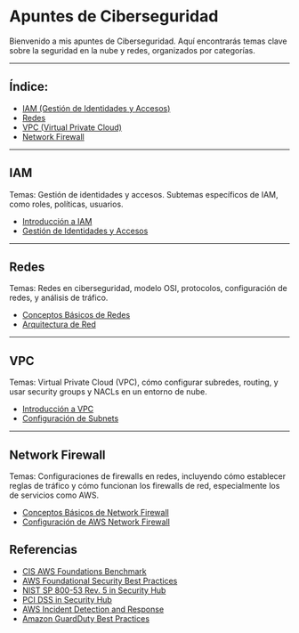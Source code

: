 # Apuntes de Ciberseguridad

Bienvenido a mis apuntes de Ciberseguridad. Aquí encontrarás temas clave sobre la seguridad en la nube y redes, organizados por categorías.

---

## Índice:
- [IAM (Gestión de Identidades y Accesos)](#iam)
- [Redes](#redes)
- [VPC (Virtual Private Cloud)](#vpc)
- [Network Firewall](#network-firewall)

---

## IAM
Temas: Gestión de identidades y accesos. Subtemas específicos de IAM, como roles, políticas, usuarios.
- [Introducción a IAM](AWS_IAM/Introducción_a_IAM.md)
- [Gestión de Identidades y Accesos](IAM/Gestión_de_Identidades_y_Accesos.md)

---

## Redes
Temas: Redes en ciberseguridad, modelo OSI, protocolos, configuración de redes, y análisis de tráfico.
- [Conceptos Básicos de Redes](Redes/Conceptos_Básicos_de_Redes.md)
- [Arquitectura de Red](Redes/Arquitectura_de_Red.md)

---

## VPC
Temas: Virtual Private Cloud (VPC), cómo configurar subredes, routing, y usar security groups y NACLs en un entorno de nube.
- [Introducción a VPC](VPC/Introducción_a_VPC.md)
- [Configuración de Subnets](VPC/Configuración_de_Subnets.md)

---

## Network Firewall
Temas: Configuraciones de firewalls en redes, incluyendo cómo establecer reglas de tráfico y cómo funcionan los firewalls de red, especialmente los de servicios como AWS.
- [Conceptos Básicos de Network Firewall](Network_Firewall/Conceptos_Básicos_de_Network_Firewall.md)
- [Configuración de AWS Network Firewall](Network_Firewall/Configuración_de_AWS_Network_Firewall.md)

## Referencias 
- [CIS AWS Foundations Benchmark](https://docs.aws.amazon.com/securityhub/latest/userguide/cis-aws-foundations-benchmark.html)
- [AWS Foundational Security Best Practices](https://docs.aws.amazon.com/securityhub/latest/userguide/fsbp-standard.html)
- [NIST SP 800-53 Rev. 5 in Security Hub](https://docs.aws.amazon.com/securityhub/latest/userguide/nist-standard.html)
- [PCI DSS in Security Hub](https://docs.aws.amazon.com/securityhub/latest/userguide/pci-standard.html)
- [AWS Incident Detection and Response](https://docs.aws.amazon.com/IDR/latest/userguide/what-is-idr.html)
- [Amazon GuardDuty Best Practices](https://aws.github.io/aws-security-services-best-practices/guides/guardduty/)